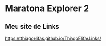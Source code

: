 <h1>Maratona Explorer 2</h1>
<h2>Meu site de Links</h2>

https://tthiagoelifas.github.io/ThiagoElifasLinks/
